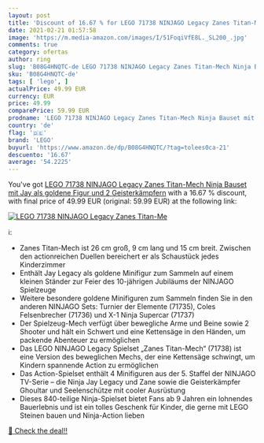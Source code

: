 ```yaml
---
layout: post
title: 'Discount of 16.67 % for LEGO 71738 NINJAGO Legacy Zanes Titan-Me'
date: 2021-02-21 01:57:58
image: 'https://m.media-amazon.com/images/I/51FoqiVfE8L._SL200_.jpg'
comments: true
category: ofertas
author: ring
slug: 'B08G4HNQTC-de LEGO 71738 NINJAGO Legacy Zanes Titan-Mech Ninja Bauset...'
sku: 'B08G4HNQTC-de'
tags: [ 'lego', ]
actualPrice: 49.99 EUR
currency: EUR
price: 49.99
comparePrice: 59.99 EUR
prodname: 'LEGO 71738 NINJAGO Legacy Zanes Titan-Mech Ninja Bauset mit Jay als goldene Figur und 2 Geisterkämpfern'
country: 'de'
flag: '🇩🇪'
brand: 'LEGO'
buyurl: 'https://www.amazon.de/dp/B08G4HNQTC/?tag=tolees0ca-21'
descuento: '16.67'
average: '54.2225'
---
```


You've got [LEGO 71738 NINJAGO Legacy Zanes Titan-Mech Ninja Bauset mit Jay als goldene Figur und 2 Geisterkämpfern](https://www.amazon.de/dp/B08G4HNQTC/?tag=tolees0ca-21) with a  16.67 % discount, with final price of 49.99 EUR (original: 59.99 EUR) at the following link:

[![LEGO 71738 NINJAGO Legacy Zanes Titan-Me](https://m.media-amazon.com/images/I/51FoqiVfE8L._SL200_.jpg)](https://www.amazon.de/dp/B08G4HNQTC/?tag=tolees0ca-21)

ℹ️:

- Zanes Titan-Mech ist 26 cm groß, 9 cm lang und 15 cm breit. Zwischen den actionreichen Duellen bereichert er als Schaustück jedes Kinderzimmer
- Enthält Jay Legacy als goldene Minifigur zum Sammeln auf einem kleinen Ständer zur Feier des 10-jährigen Jubiläums der NINJAGO Spielzeuge
- Weitere besondere goldene Minifiguren zum Sammeln finden Sie in den anderen NINJAGO Sets: Turnier der Elemente (71735), Coles Felsenbrecher (71736) und X-1 Ninja Supercar (71737)
- Der Spielzeug-Mech verfügt über bewegliche Arme und Beine sowie 2 Shooter und hält ein Schwert und eine Kettensäge in den Händen, um packende Abenteuer zu ermöglichen
- Das LEGO NINJAGO Legacy Spielset „Zanes Titan-Mech“ (71738) ist eine Version des beweglichen Mechs, der eine Kettensäge schwingt, um Kindern spannende Action zu ermöglichen
- Das Action-Spielset enthält 4 Minifiguren aus der 5. Staffel der NINJAGO TV-Serie – die Ninja Jay Legacy und Zane sowie die Geisterkämpfer Ghoultar und Seelenschütze mit cooler Ausrüstung
- Dieses 840-teilige Ninja-Spielset bietet Fans ab 9 Jahren ein lohnendes Bauerlebnis und ist ein tolles Geschenk für Kinder, die gerne mit LEGO Steinen bauen und Ninja-Action lieben

[🛒 Check the deal!!](https://www.amazon.de/dp/B08G4HNQTC/?tag=tolees0ca-21)
